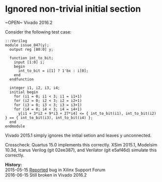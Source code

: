 
Ignored non-trivial initial section
===================================

~OPEN~ Vivado 2016.2

Consider the following test case:

    :::Verilog
    module issue_047(y);
      output reg [80:0] y;
    
      function int_to_bit;
        input [1:0] i;
        begin
          int_to_bit = i[1] ? 1'bx : i[0];
        end
      endfunction
    
      integer i1, i2, i3, i4;
      initial begin
        for (i1 = 0; i1 < 3; i1 = i1+1)
        for (i2 = 0; i2 < 3; i2 = i2+1)
        for (i3 = 0; i3 < 3; i3 = i3+1)
        for (i4 = 0; i4 < 3; i4 = i4+1)
          y[i1 + 3*i2 + 9*i3 + 27*i4] <= { int_to_bit(i1), int_to_bit(i2) } == { int_to_bit(i3), int_to_bit(i4) };
      end
    endmodule

Vivado 2015.1 simply ignores the initial setion and leaves y unconnected.

Crosscheck: Quartus 15.0 implements this correctly. XSim 2015.1, Modelsim
10.3d, Icarus Verilog (git 02ee387), and Verilator (git e5af46d) simulate this
correctly.

**History:**  
2015-05-15 [Reported](http://forums.xilinx.com/t5/Synthesis/Old-and-new-Vivado-Synthesis-Bugs/td-p/602988) bug in Xilinx Support Forum  
2016-06-15 Still broken in Vivado 2016.2  
